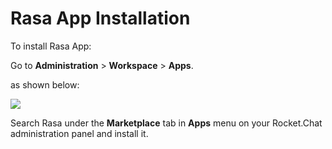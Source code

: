 # Rasa App Installation

To install Rasa App:

Go to **Administration** > **Workspace** > **Apps**.

as shown below:

![](<../../../../.gitbook/assets/2021-11-20\_23-29-48 (1) (1) (1) (1) (12) (10) (1) (1) (1) (1) (40).png>)

Search Rasa under the **Marketplace** tab in **Apps** menu on your Rocket.Chat administration panel and install it.
